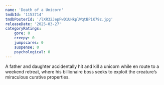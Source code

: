 ```yaml
---
name: 'Death of a Unicorn'
tmdbId: '1153714'
tmdbPosterId: '/lXR32JepFwD1UHkplWqtBP1K79z.jpg'
releaseDate: '2025-03-27'
categoryRatings:
    gore: 0
    creepy: 0
    jumpscares: 0
    suspense: 0
    psychological: 0
---
```

A father and daughter accidentally hit and kill a unicorn while en route to a weekend retreat, where his billionaire boss seeks to exploit the creature’s miraculous curative properties.
